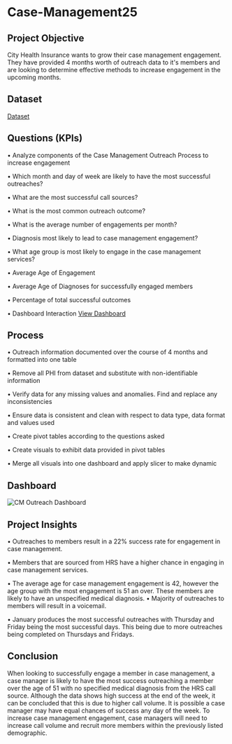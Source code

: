 # Case-Management25
## Project Objective
City Health Insurance wants to grow their case management engagement. They have provided 4 months worth of outreach data to it's members and are looking to determine effective methods to increase engagement in the upcoming months. 

## Dataset
<a href=https://github.com/YogaDrew/Case-Management-Outreach/blob/main/CM%20Outreach%20dataset.xlsx>Dataset</a>

## Questions (KPIs) 
•	Analyze components of the Case Management Outreach Process to increase engagement

•	Which month and day of week are likely to have the most successful outreaches?

•	What are the most successful call sources? 

•	What is the most common outreach outcome?

•	What is the average number of engagements per month?

•	Diagnosis most likely to lead to case management engagement?

•	What age group is most likely to engage in the case management services?

•	Average Age of Engagement

•	Average Age of Diagnoses for successfully engaged members

•	Percentage of total successful outcomes

•	Dashboard Interaction <a href=https://github.com/YogaDrew/Case-Management-Outreach/blob/main/CM%20Outreach%20Dashboard.png>View Dashboard</a>

## Process
•	Outreach information documented over the course of 4 months and formatted into one table

•	Remove all PHI from dataset and substitute with non-identifiable information

•	Verify data for any missing values and anomalies. Find and replace any inconsistencies

•	Ensure data is consistent and clean with respect to data type, data format and values used

•	Create pivot tables according to the questions asked

•	Create visuals to exhibit data provided in pivot tables

•	Merge all visuals into one dashboard and apply slicer to make dynamic

## Dashboard
![CM Outreach Dashboard](https://github.com/user-attachments/assets/3e244f6e-cde8-41a6-9170-9b8177572ad1)

## Project Insights
•	Outreaches to members result in a 22% success rate for engagement in case management.

•	Members that are sourced from HRS have a higher chance in engaging in case management services.

•	The average age for case management engagement is 42, however the age group with the most engagement is 51 an over. These members are likely to have an unspecified medical diagnosis. 
•	Majority of outreaches  to members will result in a voicemail.

•	January produces the most successful outreaches with Thursday and Friday being the most successful days. This being due to more outreaches being completed on Thursdays and Fridays.

## Conclusion
When looking to successfully engage a member in case management, a case manager is likely to have the most success outreaching a member over the age of 51 with no specified medical diagnosis from the HRS call source. Although the data shows high success at the end of the week, it can be concluded that this is due to higher call volume. It is possible a case manager may have equal chances of success any day of the week.  To increase case management engagement, case managers will need to increase call volume and recruit more members within the previously listed demographic. 





